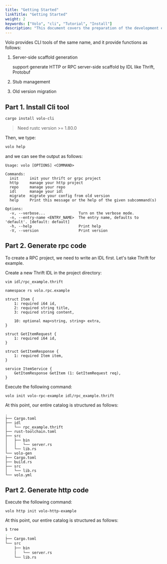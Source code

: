 ```yaml
---
title: "Getting Started"
linkTitle: "Getting Started"
weight: 2
keywords: ["Volo", "cli", "Tutorial", "Install"]
description: "This document covers the preparation of the development environment, quick start and basic tutorials of Volo-HTTP."
---
```


Volo provides CLI tools of the same name, and it provide functions as follows:

1. Server-side scaffold generation

   support generate HTTP or RPC server-side scaffold by IDL like Thrift, Protobuf

2. Stub management

3. Old version migration

## Part 1. Install Cli tool

```bash
cargo install volo-cli
```

> Need rustc version >= 1.80.0

Then, we type:

```bash
volo help
```

and we can see the output as follows:

```plain
Usage: volo [OPTIONS] <COMMAND>

Commands:
  init     init your thrift or grpc project
  http     manage your http project
  repo     manage your repo
  idl      manage your idl
  migrate  migrate your config from old version
  help     Print this message or the help of the given subcommand(s)

Options:
  -v, --verbose...               Turn on the verbose mode.
  -n, --entry-name <ENTRY_NAME>  The entry name, defaults to 'default'. [default: default]
  -h, --help                     Print help
  -V, --version                  Print version
```

## Part 2. Generate rpc code

To create a RPC project, we need to write an IDL first. Let's take Thrift for example.


Create a new Thrift IDL in the project directory:

`vim idl/rpc_example.thrift`

```thrift
namespace rs volo.rpc.example

struct Item {
    1: required i64 id,
    2: required string title,
    3: required string content,

    10: optional map<string, string> extra,
}

struct GetItemRequest {
    1: required i64 id,
}

struct GetItemResponse {
    1: required Item item,
}

service ItemService {
    GetItemResponse GetItem (1: GetItemRequest req),
}
```

Execute the following command:

`volo init volo-rpc-example idl/rpc_example.thrift`

At this point, our entire catalog is structured as follows:

```plain
.
├── Cargo.toml
├── idl
│   └── rpc_example.thrift
├── rust-toolchain.toml
├── src
│   ├── bin
│   │   └── server.rs
│   └── lib.rs
└── volo-gen
├── Cargo.toml
├── build.rs
├── src
│   └── lib.rs
└── volo.yml
```

## Part 2. Generate http code

Execute the following command:

`volo http init volo-http-example`

At this point, our entire catalog is structured as follows:

```bash
$ tree
.
├── Cargo.toml
└── src
    ├── bin
    │   └── server.rs
    └── lib.rs
```
